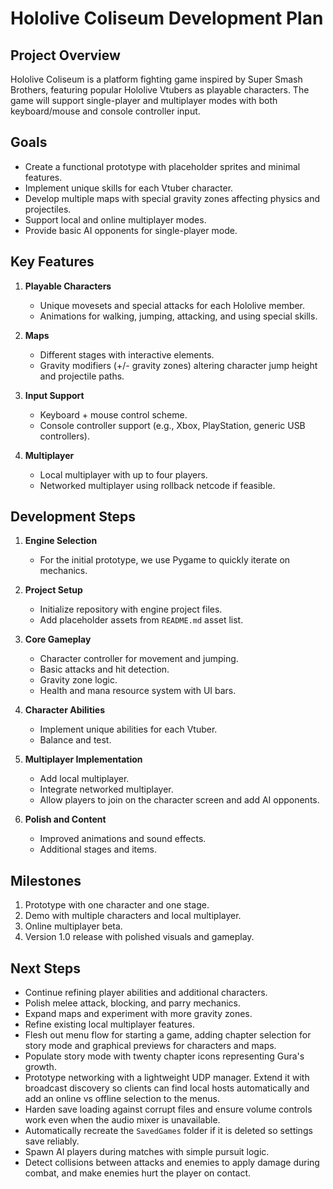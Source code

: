 # Hololive Coliseum Development Plan

## Project Overview
Hololive Coliseum is a platform fighting game inspired by Super Smash Brothers, featuring popular Hololive Vtubers as playable characters. The game will support single-player and multiplayer modes with both keyboard/mouse and console controller input.

## Goals
- Create a functional prototype with placeholder sprites and minimal features.
- Implement unique skills for each Vtuber character.
- Develop multiple maps with special gravity zones affecting physics and projectiles.
- Support local and online multiplayer modes.
- Provide basic AI opponents for single-player mode.

## Key Features
1. **Playable Characters**
   - Unique movesets and special attacks for each Hololive member.
   - Animations for walking, jumping, attacking, and using special skills.

2. **Maps**
   - Different stages with interactive elements.
   - Gravity modifiers (+/- gravity zones) altering character jump height and projectile paths.

3. **Input Support**
   - Keyboard + mouse control scheme.
   - Console controller support (e.g., Xbox, PlayStation, generic USB controllers).

4. **Multiplayer**
   - Local multiplayer with up to four players.
   - Networked multiplayer using rollback netcode if feasible.

## Development Steps
1. **Engine Selection**
   - For the initial prototype, we use Pygame to quickly iterate on mechanics.

2. **Project Setup**
   - Initialize repository with engine project files.
   - Add placeholder assets from `README.md` asset list.

3. **Core Gameplay**
   - Character controller for movement and jumping.
   - Basic attacks and hit detection.
   - Gravity zone logic.
   - Health and mana resource system with UI bars.

4. **Character Abilities**
   - Implement unique abilities for each Vtuber.
   - Balance and test.

5. **Multiplayer Implementation**
   - Add local multiplayer.
   - Integrate networked multiplayer.
   - Allow players to join on the character screen and add AI opponents.

6. **Polish and Content**
   - Improved animations and sound effects.
   - Additional stages and items.

## Milestones
1. Prototype with one character and one stage.
2. Demo with multiple characters and local multiplayer.
3. Online multiplayer beta.
4. Version 1.0 release with polished visuals and gameplay.

## Next Steps
- Continue refining player abilities and additional characters.
- Polish melee attack, blocking, and parry mechanics.
- Expand maps and experiment with more gravity zones.
- Refine existing local multiplayer features.
- Flesh out menu flow for starting a game, adding chapter selection for story mode and graphical previews for characters and maps.
- Populate story mode with twenty chapter icons representing Gura's growth.
- Prototype networking with a lightweight UDP manager. Extend it with broadcast
  discovery so clients can find local hosts automatically and add an online vs
  offline selection to the menus.
- Harden save loading against corrupt files and ensure volume controls work even when the audio mixer is unavailable.
- Automatically recreate the `SavedGames` folder if it is deleted so settings save reliably.
- Spawn AI players during matches with simple pursuit logic.
- Detect collisions between attacks and enemies to apply damage during combat,
  and make enemies hurt the player on contact.

